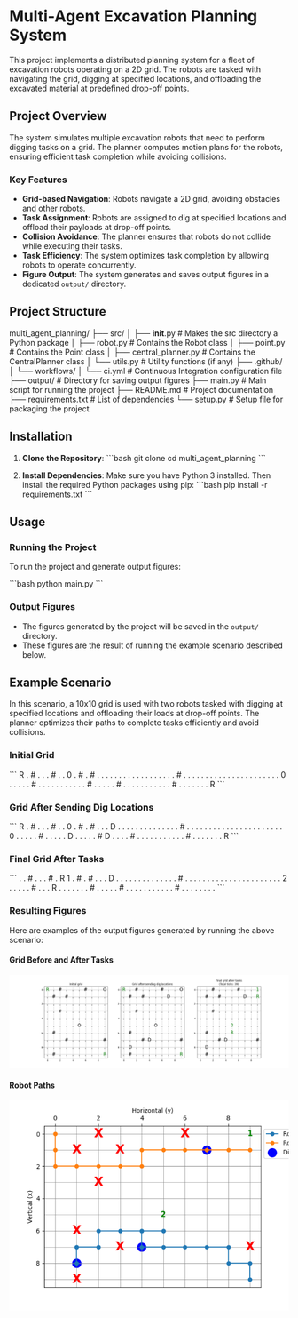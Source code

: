 # Multi-Agent Excavation Planning System

This project implements a distributed planning system for a fleet of excavation robots operating on a 2D grid. The robots are tasked with navigating the grid, digging at specified locations, and offloading the excavated material at predefined drop-off points.

## Project Overview

The system simulates multiple excavation robots that need to perform digging tasks on a grid. The planner computes motion plans for the robots, ensuring efficient task completion while avoiding collisions.

### Key Features

- **Grid-based Navigation**: Robots navigate a 2D grid, avoiding obstacles and other robots.
- **Task Assignment**: Robots are assigned to dig at specified locations and offload their payloads at drop-off points.
- **Collision Avoidance**: The planner ensures that robots do not collide while executing their tasks.
- **Task Efficiency**: The system optimizes task completion by allowing robots to operate concurrently.
- **Figure Output**: The system generates and saves output figures in a dedicated `output/` directory.

## Project Structure

multi_agent_planning/
├── src/
│   ├── __init__.py          # Makes the src directory a Python package
│   ├── robot.py             # Contains the Robot class
│   ├── point.py             # Contains the Point class
│   ├── central_planner.py   # Contains the CentralPlanner class
│   └── utils.py             # Utility functions (if any)
├── .github/
│   └── workflows/
│       └── ci.yml           # Continuous Integration configuration file
├── output/                  # Directory for saving output figures
├── main.py                  # Main script for running the project
├── README.md                # Project documentation
├── requirements.txt         # List of dependencies
└── setup.py                 # Setup file for packaging the project




## Installation

1. **Clone the Repository**:
   \`\`\`bash
   git clone <repository-url>
   cd multi_agent_planning
   \`\`\`

2. **Install Dependencies**:
   Make sure you have Python 3 installed. Then install the required Python packages using pip:
   \`\`\`bash
   pip install -r requirements.txt
   \`\`\`

## Usage

### Running the Project

To run the project and generate output figures:

\`\`\`bash
python main.py
\`\`\`

### Output Figures

- The figures generated by the project will be saved in the `output/` directory.
- These figures are the result of running the example scenario described below.

## Example Scenario

In this scenario, a 10x10 grid is used with two robots tasked with digging at specified locations and offloading their loads at drop-off points. The planner optimizes their paths to complete tasks efficiently and avoid collisions.

### Initial Grid
\`\`\`
R  .  #  .  .  .  #  .  .  0 
.  #  .  #  .  .  .  .  .  . 
.  .  .  .  .  .  .  .  .  . 
.  .  #  .  .  .  .  .  .  . 
.  .  .  .  .  .  .  .  .  . 
.  .  .  .  .  0  .  .  .  . 
.  #  .  .  .  .  .  .  .  . 
.  .  .  #  .  .  .  .  .  # 
.  .  .  .  .  .  .  .  .  . 
.  #  .  .  .  .  .  .  .  R 
\`\`\`

### Grid After Sending Dig Locations
\`\`\`
R  .  #  .  .  .  #  .  .  0 
.  #  .  #  .  .  .  D  .  . 
.  .  .  .  .  .  .  .  .  . 
.  .  #  .  .  .  .  .  .  . 
.  .  .  .  .  .  .  .  .  . 
.  .  .  .  .  0  .  .  .  . 
.  #  .  .  .  .  .  D  .  . 
.  .  .  #  D  .  .  .  .  # 
.  .  .  .  .  .  .  .  .  . 
.  #  .  .  .  .  .  .  .  R 
\`\`\`

### Final Grid After Tasks
\`\`\`
.  .  #  .  .  .  #  .  R  1 
.  #  .  #  .  .  .  D  .  . 
.  .  .  .  .  .  .  .  .  . 
.  .  #  .  .  .  .  .  .  . 
.  .  .  .  .  .  .  .  .  . 
.  .  .  .  .  2  .  .  .  . 
.  #  .  .  .  R  .  .  .  . 
.  .  .  #  .  .  .  .  .  # 
.  .  .  .  .  .  .  .  .  . 
.  #  .  .  .  .  .  .  .  . 
\`\`\`

### Resulting Figures

Here are examples of the output figures generated by running the above scenario:

#### Grid Before and After Tasks
![Grid Before and After Tasks](output/grid_before_and_after.png)

#### Robot Paths
![Robot Paths](output/paths.png)


